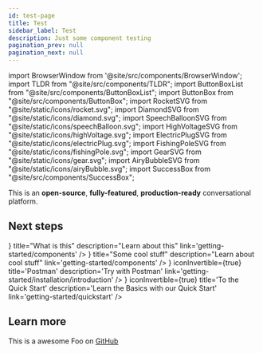 ```yaml
---
id: test-page
title: Test
sidebar_label: Test
description: Just some component testing
pagination_prev: null
pagination_next: null
---
```


import BrowserWindow from '@site/src/components/BrowserWindow';
import TLDR from "@site/src/components/TLDR";
import ButtonBoxList from "@site/src/components/ButtonBoxList";
import ButtonBox from "@site/src/components/ButtonBox";
import RocketSVG from "@site/static/icons/rocket.svg";
import DiamondSVG from "@site/static/icons/diamond.svg";
import SpeechBalloonSVG from "@site/static/icons/speechBalloon.svg";
import HighVoltageSVG from "@site/static/icons/highVoltage.svg";
import ElectricPlugSVG from "@site/static/icons/electricPlug.svg";
import FishingPoleSVG from "@site/static/icons/fishingPole.svg";
import GearSVG from "@site/static/icons/gear.svg";
import AiryBubbleSVG from "@site/static/icons/airyBubble.svg";
import SuccessBox from "@site/src/components/SuccessBox";


<TLDR>

This is an **open-source**, **fully-featured**, **production-ready**
conversational platform.

</TLDR>


## Next steps

<ButtonBoxList>
<ButtonBox
    icon={<HighVoltageSVG />}
    title="What is this"
    description="Learn about this"
    link='getting-started/components'
/>
<ButtonBox
    icon={<SpeechBalloonSVG />}
    title="Some cool stuff"
    description="Learn about cool stuff"
    link='getting-started/components'
/>
<ButtonBox
    icon={<RocketSVG />}
    iconInvertible={true}
    title='Postman'
    description='Try with Postman'
    link='getting-started/installation/introduction'
/>
<ButtonBox
    icon={<DiamondSVG />}
    iconInvertible={true}
    title='To the Quick Start'
    description='Learn the Basics with our Quick Start'
    link='getting-started/quickstart'
/>
</ButtonBoxList>

<SuccessBox>

## Learn more

This is a awesome Foo on [GitHub](https://github.com)

</SuccessBox>